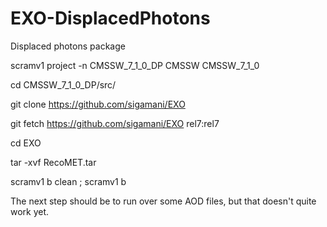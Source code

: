 EXO-DisplacedPhotons
====================

Displaced photons package 

scramv1 project -n CMSSW_7_1_0_DP CMSSW CMSSW_7_1_0

cd CMSSW_7_1_0_DP/src/ 

git clone https://github.com/sigamani/EXO

git fetch https://github.com/sigamani/EXO rel7:rel7

cd EXO

tar -xvf RecoMET.tar 

scramv1 b clean ; scramv1 b

The next step should be to run over some AOD files, but that doesn't quite work yet.
